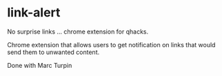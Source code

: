 # link-alert
No surprise links ... chrome extension for qhacks.

Chrome extension that allows users to get notification on links that would send them to unwanted content.

Done with Marc Turpin